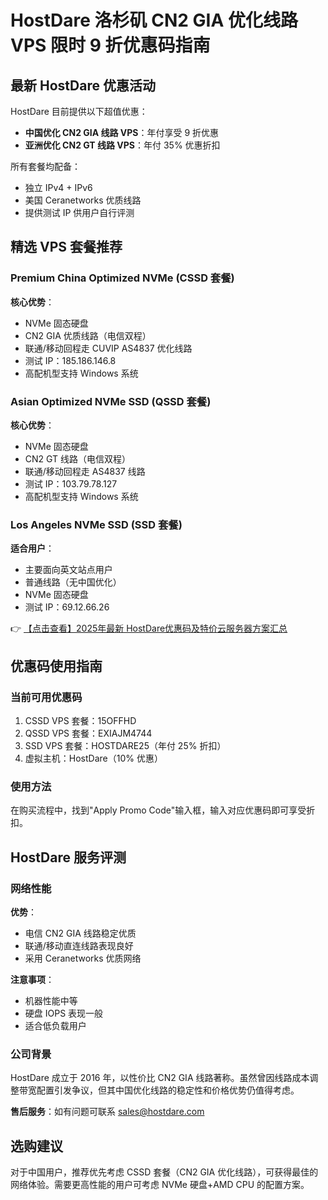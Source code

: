 # HostDare 洛杉矶 CN2 GIA 优化线路 VPS 限时 9 折优惠码指南

## 最新 HostDare 优惠活动

HostDare 目前提供以下超值优惠：
- **中国优化 CN2 GIA 线路 VPS**：年付享受 9 折优惠
- **亚洲优化 CN2 GT 线路 VPS**：年付 35% 优惠折扣

所有套餐均配备：
- 独立 IPv4 + IPv6
- 美国 Ceranetworks 优质线路
- 提供测试 IP 供用户自行评测

## 精选 VPS 套餐推荐

### Premium China Optimized NVMe (CSSD 套餐)

**核心优势**：
- NVMe 固态硬盘
- CN2 GIA 优质线路（电信双程）
- 联通/移动回程走 CUVIP AS4837 优化线路
- 测试 IP：185.186.146.8
- 高配机型支持 Windows 系统

### Asian Optimized NVMe SSD (QSSD 套餐)

**核心优势**：
- NVMe 固态硬盘
- CN2 GT 线路（电信双程）
- 联通/移动回程走 AS4837 线路
- 测试 IP：103.79.78.127
- 高配机型支持 Windows 系统

### Los Angeles NVMe SSD (SSD 套餐)

**适合用户**：
- 主要面向英文站点用户
- 普通线路（无中国优化）
- NVMe 固态硬盘
- 测试 IP：69.12.66.26

👉 [【点击查看】2025年最新 HostDare优惠码及特价云服务器方案汇总](https://bit.ly/hostdare)

## 优惠码使用指南

### 当前可用优惠码

1. CSSD VPS 套餐：15OFFHD
2. QSSD VPS 套餐：EXIAJM4744
3. SSD VPS 套餐：HOSTDARE25（年付 25% 折扣）
4. 虚拟主机：HostDare（10% 优惠）

### 使用方法

在购买流程中，找到"Apply Promo Code"输入框，输入对应优惠码即可享受折扣。

## HostDare 服务评测

### 网络性能

**优势**：
- 电信 CN2 GIA 线路稳定优质
- 联通/移动直连线路表现良好
- 采用 Ceranetworks 优质网络

**注意事项**：
- 机器性能中等
- 硬盘 IOPS 表现一般
- 适合低负载用户

### 公司背景

HostDare 成立于 2016 年，以性价比 CN2 GIA 线路著称。虽然曾因线路成本调整带宽配置引发争议，但其中国优化线路的稳定性和价格优势仍值得考虑。

**售后服务**：如有问题可联系 sales@hostdare.com

## 选购建议

对于中国用户，推荐优先考虑 CSSD 套餐（CN2 GIA 优化线路），可获得最佳的网络体验。需要更高性能的用户可考虑 NVMe 硬盘+AMD CPU 的配置方案。